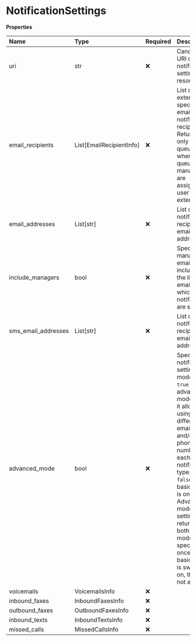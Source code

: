 # NotificationSettings

**Properties**

| Name                | Type                     | Required | Description                                                                                                                                                                                                                                                                                                                 |
| :------------------ | :----------------------- | :------- | :-------------------------------------------------------------------------------------------------------------------------------------------------------------------------------------------------------------------------------------------------------------------------------------------------------------------------- |
| uri                 | str                      | ❌       | Canonical URI of notifications settings resource                                                                                                                                                                                                                                                                            |
| email_recipients    | List[EmailRecipientInfo] | ❌       | List of extensions specified as email notification recipients. Returned only for call queues where queue managers are assigned as user extensions.                                                                                                                                                                          |
| email_addresses     | List[str]                | ❌       | List of notification recipient email addresses                                                                                                                                                                                                                                                                              |
| include_managers    | bool                     | ❌       | Specifies if managers' emails are included in the list of emails to which notifications are sent                                                                                                                                                                                                                            |
| sms_email_addresses | List[str]                | ❌       | List of notification recipient email addresses                                                                                                                                                                                                                                                                              |
| advanced_mode       | bool                     | ❌       | Specifies notifications settings mode. If `true` then advanced mode is on, it allows using different emails and/or phone numbers for each notification type. If `false` then basic mode is on. Advanced mode settings are returned in both modes, if specified once, but if basic mode is switched on, they are not applied |
| voicemails          | VoicemailsInfo           | ❌       |                                                                                                                                                                                                                                                                                                                             |
| inbound_faxes       | InboundFaxesInfo         | ❌       |                                                                                                                                                                                                                                                                                                                             |
| outbound_faxes      | OutboundFaxesInfo        | ❌       |                                                                                                                                                                                                                                                                                                                             |
| inbound_texts       | InboundTextsInfo         | ❌       |                                                                                                                                                                                                                                                                                                                             |
| missed_calls        | MissedCallsInfo          | ❌       |                                                                                                                                                                                                                                                                                                                             |

<!-- This file was generated by liblab | https://liblab.com/ -->
